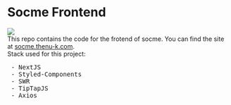 # Socme Frontend
<img src='https://images.unsplash.com/photo-1645499355036-f2e04e4cdb4f?ixlib=rb-4.0.3&ixid=MnwxMjA3fDB8MHxwaG90by1wYWdlfHx8fGVufDB8fHx8&auto=format&fit=crop&w=1332&q=80'>
<br/>
This repo contains the code for the frotend of socme. You can find the site at <a href='https://socme.thenu-k.com'>socme.thenu-k.com</a>.<br/>
Stack used for this project:<br/>
<pre>
 - NextJS
 - Styled-Components
 - SWR
 - TipTapJS
 - Axios
</pre>

